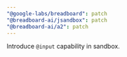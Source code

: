 ```yaml
---
"@google-labs/breadboard": patch
"@breadboard-ai/jsandbox": patch
"@breadboard-ai/a2": patch
---
```


Introduce `@input` capability in sandbox.
